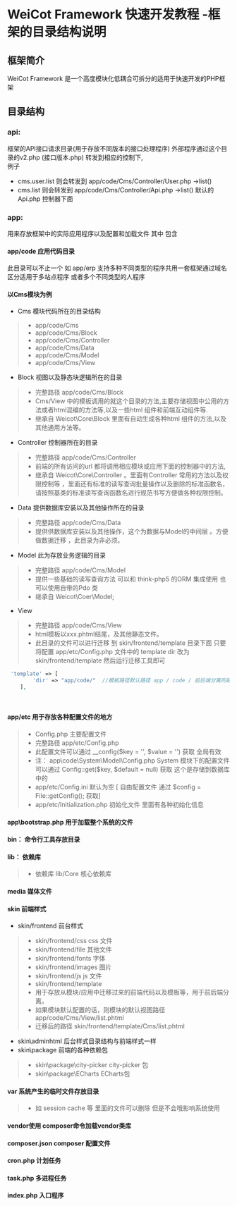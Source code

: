 
# WeiCot Framework 快速开发教程 -框架的目录结构说明

## 框架简介
WeiCot Framework  是一个高度模块化低耦合可拆分的适用于快速开发的PHP框架
## 目录结构
### api:      
框架的API接口请求目录(用于存放不同版本的接口处理程序)
外部程序通过这个目录的v2.php (接口版本.php) 转发到相应的控制下,  
例子
- cms.user.list   则会转发到  app/code/Cms/Controller/User.php ->list()  
- cms.list       则会转发到  app/code/Cms/Controller/Api.php ->list() 默认的 Api.php 控制器下面

###  app:  
用来存放框架中的实际应用程序以及配置和加载文件 
其中 包含
#### app/code  应用代码目录
此目录可以不止一个 如  app/erp  支持多种不同类型的程序共用一套框架通过域名区分适用于多站点程序 或者多个不同类型的人程序

#### 以Cms模块为例 
- Cms 模块代码所在的目录结构
> * app/code/Cms
> * app/code/Cms/Block
> * app/code/Cms/Controller
> * app/code/Cms/Data
> * app/code/Cms/Model
> * app/code/Cms/View 
 
- Block  视图以及静态块逻辑所在的目录 
> * 完整路径  app/code/Cms/Block   
> *  Cms/View 中的模板调用的就这个目录的方法,主要存储视图中公用的方法或者html混编的方法等,以及一些html 组件和前端互动组件等.
> *  继承自 Weicot\Core\Block  里面有自动生成各种html 组件的方法,以及其他通用方法等。
- Controller    控制器所在的目录 
> * 完整路径  app/code/Cms/Controller   
> * 前端的所有访问的url 都将调用相应模块或应用下面的控制器中的方法, 
> * 继承自  Weicot\Core\Controller 。里面有Controller 常用的方法以及权限控制等 ，里面还有标准的读写查询批量操作以及删除的标准函数名，请按照基类的标准读写查询函数名进行规范书写方便做各种权限控制。
- Data  提供数据库安装以及其他操作所在的目录 
> * 完整路径 app/code/Cms/Data
> * 提供供数据库安装以及其他操作，这个为数据与Model的中间层 。方便做数据迁移 ，此目录为非必须。
- Model  此为存放业务逻辑的目录 
> * 完整路径 app/code/Cms/Model 
> *  提供一些基础的读写查询方法 可以和 think-php5 的ORM 集成使用  也可以使用自带的Pdo 类
> * 继承自  Weicot\Coer\Model; 
- View 
> *  完整路径 app/code/Cms/View 
> *  html模板以xxx.phtml结尾，及其他静态文件。
> *  此目录的文件可以进行迁移 到 skin/frontend/template 目录下面 
只要将配置 app/etc/Config.php 文件中的 template  dir 改为  skin/frontend/template 然后运行迁移工具即可
```php
 'template' => [
        'dir' => "app/code/"  //模板路径默认路径 app / code / 前后端分离的路径  skin / frontend / template
    ],
    
    
```
####  app/etc     用于存放各种配置文件的地方
> *   Config.php 主要配置文件 
> *  完整路径  app/etc/Config.php
> *  此配置文件可以通过 __config($key = '', $value = '')  获取 全局有效
> *  注： app\code\System\Model\Config.php  System 模块下的配置文件可以通过 Config::get($key, $default = null)  获取 这个是存储到数据库中的
> *  app/etc/Config.ini  默认为空   [ 自由配置文件 通过    $config = File::getConfig();  获取]    
> *  app/etc/Initialization.php  初始化文件 里面有各种初始化信息
####  app\bootstrap.php 用于加载整个系统的文件
####  bin： 命令行工具存放目录
####  lib： 依赖库
> *  依赖库 lib/Core  核心依赖库
####   media  媒体文件


####   skin 前端样式
-   skin/frontend 前台样式
> *  skin/frontend/css css 文件
> *  skin/frontend/file 其他文件
> *  skin/frontend/fonts 字体
> *  skin/frontend/images 图片
> *  skin/frontend/js js 文件
> *  skin/frontend/template
> * 用于存放从模块/应用中迁移过来的前端代码以及模板等，用于前后端分离。
> * 如果模块默认配置的话，则模块的默认视图路径 app/code/Cms/View/list.phtml
> * 迁移后的路径 skin/frontend/template/Cms/list.phtml
- skin\adminhtml  后台样式目录结构与前端样式一样
- skin\package  前端的各种依赖包
> *  skin\package\city-picker city-picker 包
> *  skin\package\ECharts ECharts包


#### var 系统产生的临时文件存放目录 
>* 如 session cache 等  里面的文件可以删除 但是不会哦影响系统使用
#### vendor使用 composer命令加载vendor类库
#### composer.json  composer  配置文件
#### cron.php 计划任务
#### task.php 多进程任务
#### index.php 入口程序
